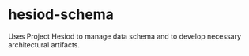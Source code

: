 # hesiod-schema
Uses Project Hesiod to manage data schema and to develop necessary architectural artifacts.
